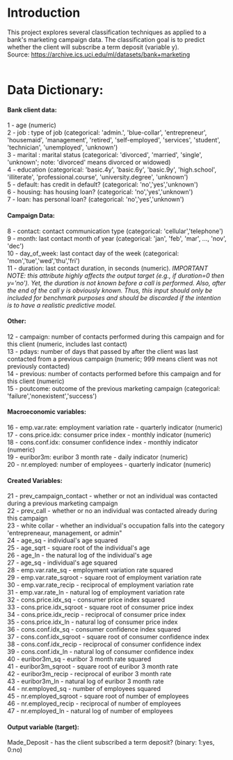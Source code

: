 # Introduction
This project explores several classification techniques as applied to a bank's marketing campaign data.  The classification goal is to predict whether the client will subscribe a term deposit (variable y). 
<br> Source: https://archive.ics.uci.edu/ml/datasets/bank+marketing
<br><br>
# Data Dictionary:
#### Bank client data:
1 - age (numeric) <br>
2 - job : type of job (categorical: 'admin.', 'blue-collar', 'entrepreneur', 'housemaid', 'management', 'retired', 'self-employed', 'services', 'student', 'technician', 'unemployed', 'unknown') <br>
3 - marital : marital status (categorical: 'divorced', 'married', 'single', 'unknown'; note: 'divorced' means divorced or widowed) <br>
4 - education (categorical: 'basic.4y', 'basic.6y', 'basic.9y', 'high.school', 'illiterate', 'professional.course', 'university.degree', 'unknown') <br>
5 - default: has credit in default? (categorical: 'no','yes','unknown') <br>
6 - housing: has housing loan? (categorical: 'no','yes','unknown') <br>
7 - loan: has personal loan? (categorical: 'no','yes','unknown') <br>
#### Campaign Data:
8 - contact: contact communication type (categorical: 'cellular','telephone')  <br>
9 - month: last contact month of year (categorical: 'jan', 'feb', 'mar', ..., 'nov', 'dec') <br>
10 - day_of_week: last contact day of the week (categorical: 'mon','tue','wed','thu','fri') <br>
11 - duration: last contact duration, in seconds (numeric). *IMPORTANT NOTE: this attribute highly affects the output target (e.g., if duration=0 then y='no'). Yet, the duration is not known before a call is performed. Also, after the end of the call y is obviously known. Thus, this input should only be included for benchmark purposes and should be discarded if the intention is to have a realistic predictive model.*  <br>
#### Other:
12 - campaign: number of contacts performed during this campaign and for this client (numeric, includes last contact)  <br>
13 - pdays: number of days that passed by after the client was last contacted from a previous campaign (numeric; 999 means client was not previously contacted) <br>
14 - previous: number of contacts performed before this campaign and for this client (numeric)  <br>
15 - poutcome: outcome of the previous marketing campaign (categorical: 'failure','nonexistent','success')  <br>
#### Macroeconomic variables:
16 - emp.var.rate: employment variation rate - quarterly indicator (numeric)  <br>
17 - cons.price.idx: consumer price index - monthly indicator (numeric)  <br>
18 - cons.conf.idx: consumer confidence index - monthly indicator (numeric)  <br>
19 - euribor3m: euribor 3 month rate - daily indicator (numeric) <br>
20 - nr.employed: number of employees - quarterly indicator (numeric) <br>
#### Created Variables: <br>
21 - prev_campaign_contact - whether or not an individual was contacted during a previous marketing campaign <br>
22 - prev_call - whether or no an individual was contacted already during this campaign <br>
23 - white collar - whether an individual's occupation falls into the category 'entrepreneaur, management, or admin" <br>
24 - age_sq - individual's age squared <br>
25 - age_sqrt - square root of the individual's age <br>
26 - age_ln - the natural log of the individual's age <br>
27 - age_sq - individual's age squared <br>
28 - emp.var.rate_sq - employment variation rate squared <br>
29 - emp.var.rate_sqroot - square root of employment variation rate  <br>
30 - emp.var.rate_recip - reciprocal of employment variation rate  <br>
31 - emp.var.rate_ln - natural log of employment variation rate  <br>
32 - cons.price.idx_sq - consumer price index squared <br>
33 - cons.price.idx_sqroot - square root of consumer price index <br>
34 - cons.price.idx_recip - reciprocal of consumer price index <br>
35 - cons.price.idx_ln - natural log of consumer price index <br>
36 - cons.conf.idx_sq - consumer confidence index squared <br>
37 - cons.conf.idx_sqroot - square root of consumer confidence index <br>
38 - cons.conf.idx_recip - reciprocal of consumer confidence index <br>
39 - cons.conf.idx_ln - natural log of consumer confidence index <br>
40 - euribor3m_sq - euribor 3 month rate squared <br>
41 - euribor3m_sqroot - square root of euribor 3 month rate <br>
42 - euribor3m_recip - reciprocal of euribor 3 month rate <br>
43 - euribor3m_ln - natural log of euribor 3 month rate <br>
44 - nr.employed_sq - number of employees squared <br>
45 - nr.employed_sqroot - square root of number of employees <br>
46 - nr.employed_recip - reciprocal of number of employees <br>
47 - nr.employed_ln - natural log of number of employees <br>

#### Output variable (target):
Made_Deposit - has the client subscribed a term deposit? (binary: 1:yes, 0:no) <br>
